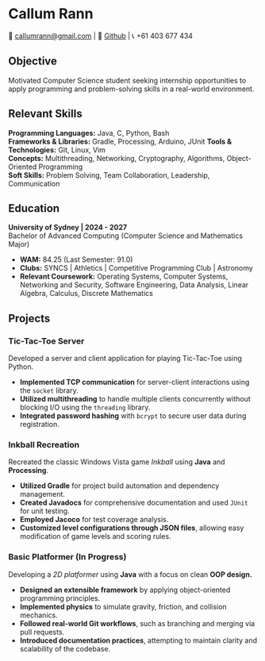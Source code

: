 # Callum Rann

📧 callumrann@gmail.com | 🔗 [Github](https://github.com/callumrann) | 📞 +61 403 677 434

## Objective
Motivated Computer Science student seeking internship opportunities to apply programming and problem-solving skills in a real-world environment.

## Relevant Skills
**Programming Languages:** Java, C, Python, Bash  
**Frameworks & Libraries:** Gradle, Processing, Arduino, JUnit
**Tools & Technologies:** Git, Linux, Vim  
**Concepts:** Multithreading, Networking, Cryptography, Algorithms, Object-Oriented Programming  
**Soft Skills:** Problem Solving, Team Collaboration, Leadership, Communication

## Education
**University of Sydney | 2024 - 2027**  
Bachelor of Advanced Computing (Computer Science and Mathematics Major)
* **WAM:** 84.25 (Last Semester: 91.0) 
* **Clubs:** SYNCS | Athletics | Competitive Programming Club | Astronomy
* **Relevant Coursework:**  Operating Systems, Computer Systems, Networking and Security,  Software Engineering, Data Analysis, Linear Algebra, Calculus, Discrete Mathematics

## Projects

### Tic-Tac-Toe Server
Developed a server and client application for playing Tic-Tac-Toe using Python.
* **Implemented TCP communication** for server-client interactions using the `socket` library.
* **Utilized multithreading** to handle multiple clients concurrently without blocking I/O using the `threading` library.
* **Integrated password hashing** with `bcrypt` to secure user data during registration.

### Inkball Recreation
Recreated the classic Windows Vista game *Inkball* using **Java** and **Processing**.
* **Utilized Gradle** for project build automation and dependency management.
* **Created Javadocs** for comprehensive documentation and used `JUnit` for unit testing.
* **Employed Jacoco** for test coverage analysis.
* **Customized level configurations through JSON files**, allowing easy modification of game levels and scoring rules.

### Basic Platformer (In Progress)
Developing a *2D platformer* using **Java** with a focus on clean **OOP design.**
* **Designed an extensible framework** by applying object-oriented programming principles.
* **Implemented physics** to simulate gravity, friction, and collision mechanics.
* **Followed real-world Git workflows**, such as branching and merging via pull requests.
* **Introduced documentation practices**, attempting to maintain clarity and scalability of the codebase.
